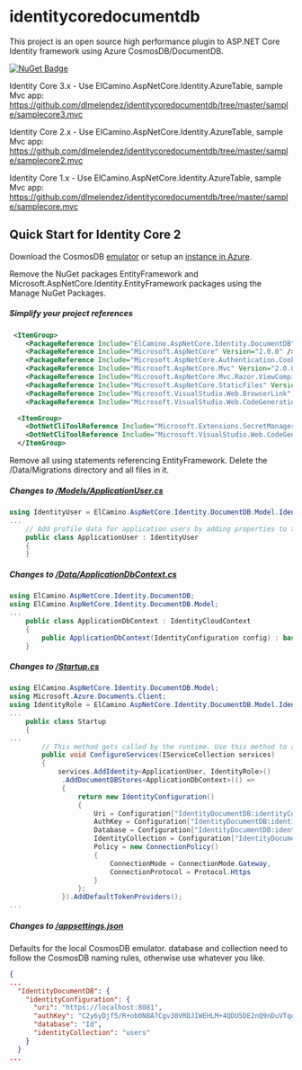 # identitycoredocumentdb

This project is an open source high performance plugin to ASP.NET Core Identity framework using Azure CosmosDB/DocumentDB. 

[![NuGet Badge](https://buildstats.info/nuget/ElCamino.AspNetCore.Identity.DocumentDB)](https://www.nuget.org/packages/ElCamino.AspNetCore.Identity.DocumentDB/)

Identity Core 3.x - Use ElCamino.AspNetCore.Identity.AzureTable, sample Mvc app: https://github.com/dlmelendez/identitycoredocumentdb/tree/master/sample/samplecore3.mvc

Identity Core 2.x - Use ElCamino.AspNetCore.Identity.AzureTable, sample Mvc app: https://github.com/dlmelendez/identitycoredocumentdb/tree/master/sample/samplecore2.mvc

Identity Core 1.x - Use ElCamino.AspNetCore.Identity.AzureTable, sample Mvc app: https://github.com/dlmelendez/identitycoredocumentdb/tree/master/sample/samplecore.mvc

## Quick Start for Identity Core 2

Download the CosmosDB [emulator](https://docs.microsoft.com/en-us/azure/cosmos-db/local-emulator) or setup an [instance in Azure](https://docs.microsoft.com/en-us/azure/cosmos-db/create-documentdb-dotnet).

Remove the NuGet packages EntityFramework and Microsoft.AspNetCore.Identity.EntityFramework packages using the Manage NuGet Packages.

##### Simplify your project references
```xml
 <ItemGroup>
    <PackageReference Include="ElCamino.AspNetCore.Identity.DocumentDB" Version="2.0.0" />
    <PackageReference Include="Microsoft.AspNetCore" Version="2.0.0" />
    <PackageReference Include="Microsoft.AspNetCore.Authentication.Cookies" Version="2.0.0" />
    <PackageReference Include="Microsoft.AspNetCore.Mvc" Version="2.0.0" />
    <PackageReference Include="Microsoft.AspNetCore.Mvc.Razor.ViewCompilation" Version="2.0.0" PrivateAssets="All" />
    <PackageReference Include="Microsoft.AspNetCore.StaticFiles" Version="2.0.0" />
    <PackageReference Include="Microsoft.VisualStudio.Web.BrowserLink" Version="2.0.0" />
    <PackageReference Include="Microsoft.VisualStudio.Web.CodeGeneration.Design" Version="2.0.0" PrivateAssets="All" />  </ItemGroup>

  <ItemGroup>
    <DotNetCliToolReference Include="Microsoft.Extensions.SecretManager.Tools" Version="2.0.0" />
    <DotNetCliToolReference Include="Microsoft.VisualStudio.Web.CodeGeneration.Tools" Version="2.0.0" />
  </ItemGroup> 
```

Remove all using statements referencing EntityFramework.
Delete the /Data/Migrations directory and all files in it.

##### Changes to [/Models/ApplicationUser.cs](https://github.com/dlmelendez/identitycoredocumentdb/blob/master/sample/samplecore2.mvc/Models/ApplicationUser.cs)
```C#
using IdentityUser = ElCamino.AspNetCore.Identity.DocumentDB.Model.IdentityUser;
...
    // Add profile data for application users by adding properties to the ApplicationUser class
    public class ApplicationUser : IdentityUser
    {
    }
```
##### Changes to [/Data/ApplicationDbContext.cs](https://github.com/dlmelendez/identitycoredocumentdb/blob/master/sample/samplecore2.mvc/Data/ApplicationDbContext.cs)
```C#
using ElCamino.AspNetCore.Identity.DocumentDB;
using ElCamino.AspNetCore.Identity.DocumentDB.Model;
...
    public class ApplicationDbContext : IdentityCloudContext
    {
        public ApplicationDbContext(IdentityConfiguration config) : base(config) { }
    }
```
##### Changes to [/Startup.cs](https://github.com/dlmelendez/identitycoredocumentdb/blob/master/sample/samplecore2.mvc/Startup.cs)
```c#
using ElCamino.AspNetCore.Identity.DocumentDB.Model;
using Microsoft.Azure.Documents.Client;
using IdentityRole = ElCamino.AspNetCore.Identity.DocumentDB.Model.IdentityRole;
...
    public class Startup
    {
...
        // This method gets called by the runtime. Use this method to add services to the container.
        public void ConfigureServices(IServiceCollection services)
        {
            services.AddIdentity<ApplicationUser, IdentityRole>()
             .AddDocumentDBStores<ApplicationDbContext>(() =>
             {
                 return new IdentityConfiguration()
                 {
                     Uri = Configuration["IdentityDocumentDB:identityConfiguration:uri"],
                     AuthKey = Configuration["IdentityDocumentDB:identityConfiguration:authKey"],
                     Database = Configuration["IdentityDocumentDB:identityConfiguration:database"],
                     IdentityCollection = Configuration["IdentityDocumentDB:identityConfiguration:identityCollection"],
                     Policy = new ConnectionPolicy()
                     {
                         ConnectionMode = ConnectionMode.Gateway,
                         ConnectionProtocol = Protocol.Https
                     }
                 };
             }).AddDefaultTokenProviders();
...
```
##### Changes to [/appsettings.json](https://github.com/dlmelendez/identitycoredocumentdb/blob/master/sample/samplecore2.mvc/appsettings.json)
Defaults for the local CosmosDB emulator. database and collection need to follow the CosmosDB naming rules, otherwise use whatever you like.
```json
{
...
  "IdentityDocumentDB": {
    "identityConfiguration": {
      "uri": "https://localhost:8081",
      "authKey": "C2y6yDjf5/R+ob0N8A7Cgv30VRDJIWEHLM+4QDU5DE2nQ9nDuVTqobD4b8mGGyPMbIZnqyMsEcaGQy67XIw/Jw==",
      "database": "Id",
      "identityCollection": "users"
    }
  }
...
```
